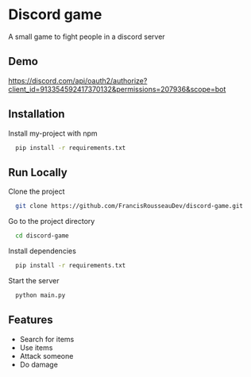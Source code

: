 
# Discord game

A small game to fight people in a discord server


## Demo

https://discord.com/api/oauth2/authorize?client_id=913354592417370132&permissions=207936&scope=bot



## Installation

Install my-project with npm

```bash
  pip install -r requirements.txt
```
    
## Run Locally

Clone the project

```bash
  git clone https://github.com/FrancisRousseauDev/discord-game.git
```

Go to the project directory

```bash
  cd discord-game
```

Install dependencies

```bash
  pip install -r requirements.txt
```

Start the server

```bash
  python main.py
```


## Features

- Search for items
- Use items
- Attack someone
- Do damage

